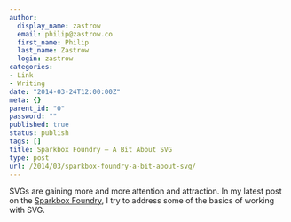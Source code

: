 ```yaml
---
author:
  display_name: zastrow
  email: philip@zastrow.co
  first_name: Philip
  last_name: Zastrow
  login: zastrow
categories:
- Link
- Writing
date: "2014-03-24T12:00:00Z"
meta: {}
parent_id: "0"
password: ""
published: true
status: publish
tags: []
title: Sparkbox Foundry – A Bit About SVG
type: post
url: /2014/03/sparkbox-foundry-a-bit-about-svg/
---
```

<p>SVGs are gaining more and more attention and attraction. In my latest post on the <a href="http://seesparkbox.com/foundry/">Sparkbox Foundry</a>, I try to address some of the basics of working with SVG.</p>
